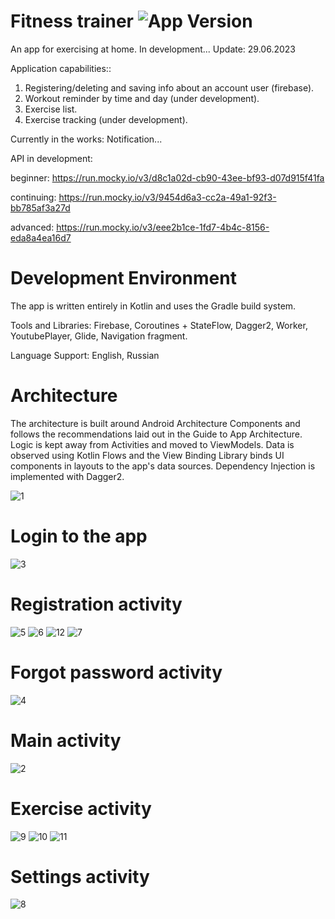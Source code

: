 # Fitness trainer <img src="https://img.shields.io/badge/version-1.1.0-green" alt="App Version">
An app for exercising at home. In development... Update: 29.06.2023

Application сapabilities::
1. Registering/deleting and saving info about an account user (firebase).
2. Workout reminder by time and day (under development).
3. Exercise list.
4. Exercise tracking (under development).

Currently in the works: Notification...

API in development: 

beginner: https://run.mocky.io/v3/d8c1a02d-cb90-43ee-bf93-d07d915f41fa

continuing: https://run.mocky.io/v3/9454d6a3-cc2a-49a1-92f3-bb785af3a27d

advanced: https://run.mocky.io/v3/eee2b1ce-1fd7-4b4c-8156-eda8a4ea16d7

# Development Environment

The app is written entirely in Kotlin and uses the Gradle build system.

Tools and Libraries: Firebase, Coroutines + StateFlow, Dagger2, Worker, YoutubePlayer, Glide, Navigation fragment.

Language Support: English, Russian

# Architecture

The architecture is built around Android Architecture Components and follows the recommendations laid out in the Guide to App Architecture. Logic is kept away from Activities and moved to ViewModels. Data is observed using Kotlin Flows and the View Binding Library binds UI components in layouts to the app's data sources. Dependency Injection is implemented with Dagger2.

![1](https://github.com/nedumay/FitnessTrainer/assets/79632860/dc7fed12-8ef9-4837-9e33-9239a0b4832b)

# Login to the app
![3](https://github.com/nedumay/FitnessTrainer/assets/79632860/77cb1b9f-d675-4520-b95f-057c3200322f)

# Registration activity
![5](https://github.com/nedumay/FitnessTrainer/assets/79632860/2212daf8-3d9f-43d9-8a2a-71319ac1ce67)
![6](https://github.com/nedumay/FitnessTrainer/assets/79632860/00424369-0dd8-443f-987a-a87d79e23cda)
![12](https://github.com/nedumay/FitnessTrainer/assets/79632860/2c756d2b-7f39-4283-997c-e6797280066e)
![7](https://github.com/nedumay/FitnessTrainer/assets/79632860/e9b1712e-ab55-40f3-a6cc-97f255720a33)

# Forgot password activity
![4](https://github.com/nedumay/FitnessTrainer/assets/79632860/824b90d6-9968-4db5-935e-68e0bde2093e)

# Main activity
![2](https://github.com/nedumay/FitnessTrainer/assets/79632860/6014d0d6-df90-4ca8-9b1f-a46d0217d2b5)

# Exercise activity
![9](https://github.com/nedumay/FitnessTrainer/assets/79632860/24b2f870-6799-4f5d-9c07-d1b52166501d)
![10](https://github.com/nedumay/FitnessTrainer/assets/79632860/c11d1567-e731-4415-a666-89e108f46ca5)
![11](https://github.com/nedumay/FitnessTrainer/assets/79632860/6fb8de3d-da8c-481b-b5bc-e06b2f3e16b9)

# Settings activity
![8](https://github.com/nedumay/FitnessTrainer/assets/79632860/3c4ca4b0-13e0-4358-b71b-4df9eeb9fc31)

